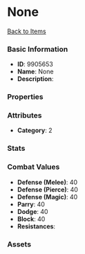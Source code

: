 # None



[Back to Items](../items.md)

### Basic Information

- **ID**: 9905653
- **Name**: None
- **Description**: 

### Properties


### Attributes

- **Category**: 2

### Stats


### Combat Values

- **Defense (Melee)**: 40
- **Defense (Pierce)**: 40
- **Defense (Magic)**: 40
- **Parry**: 40
- **Dodge**: 40
- **Block**: 40
- **Resistances**: 

### Assets


